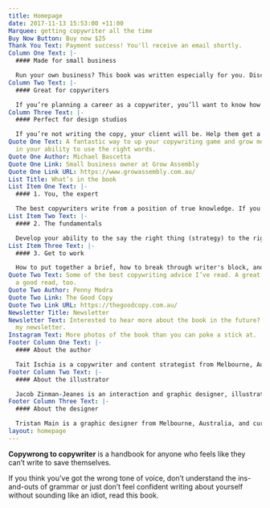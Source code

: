 ```yaml
---
title: Homepage
date: 2017-11-13 15:53:00 +11:00
Marquee: getting copywriter all the time
Buy Now Button: Buy now $25
Thank You Text: Payment success! You'll receive an email shortly.
Column One Text: |-
  #### Made for small business

  Run your own business? This book was written especially for you. Discover how to make words work in your favour while learning the fundamentals to write your own copy.
Column Two Text: |-
  #### Great for copywriters

  If you’re planning a career as a copywriter, you’ll want to know how to explain the basic concepts to your clients. Reading this book will increase your knowledge, skill and confidence.
Column Three Text: |-
  #### Perfect for design studios

  If you’re not writing the copy, your client will be. Help them get a head start by giving your clients a strong introduction to writing with purpose.
Quote One Text: A fantastic way to up your copywriting game and grow more confident
  in your ability to use the right words.
Quote One Author: Michael Bascetta
Quote One Link: Small business owner at Grow Assembly
Quote One Link URL: https://www.growassembly.com.au/
List Title: What’s in the book
List Item One Text: |-
  #### 1. You, the expert

  The best copywriters write from a position of true knowledge. If you’re a business owner, you’re the best copywriter for the job.
List Item Two Text: |-
  #### 2. The fundamentals

  Develop your ability to the say the right thing (strategy) to the right people (audience) in the right way (grammar).
List Item Three Text: |-
  #### 3. Get to work

  How to put together a brief, how to break through writer's block, and how to write great copy for the web.
Quote Two Text: Some of the best copywriting advice I’ve read. A great resource and
  a good read, too.
Quote Two Author: Penny Modra
Quote Two Link: The Good Copy
Quote Two Link URL: https://thegoodcopy.com.au/
Newsletter Title: Newsletter
Newsletter Text: Interested to hear more about the book in the future? Sign up to
  my newsletter.
Instagram Text: More photos of the book than you can poke a stick at.
Footer Column One Text: |-
  #### About the author

  Tait Ischia is a copywriter and content strategist from Melbourne, Australia. He has been writing copy since 2007.
Footer Column Two Text: |-
  #### About the illustrator

  Jacob Zinman-Jeanes is an interaction and graphic designer, illustrator and musician currently living in Melbourne, Australia.
Footer Column Three Text: |-
  #### About the designer

  Tristan Main is a graphic designer from Melbourne, Australia, and currently works in the publishing industry.
layout: homepage
---
```


**Copywrong to copywriter** is a handbook for anyone who feels like they can’t write to save themselves.

If you think you’ve got the wrong tone of voice, don’t understand the ins-and-outs of grammar or just don’t feel confident writing about yourself without sounding like an idiot, read this book.

